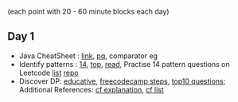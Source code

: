 (each point with 20 - 60 minute blocks each day)
## Day 1
- Java CheatSheet : [link](https://codeburst.io/java-cheat-sheet-4b1ce58967e9), [pq](https://www.geeksforgeeks.org/priority-queue-class-in-java-2/), comparator eg
- Identify patterns : [14](https://hackernoon.com/14-patterns-to-ace-any-coding-interview-question-c5bb3357f6ed), [top](https://algo.monster/problems/stats), 
[read](https://dev.to/arslan_ah/the-ultimate-strategy-to-preparing-for-the-coding-interview-3ace), 
Practise 14 pattern questions on Leetcode [list](https://www.educative.io/courses/grokking-the-coding-interview) 
 [repo](https://github.com/cl2333/Grokking-the-Coding-Interview-Patterns-for-Coding-Questions)
- Discover DP: [educative](https://www.educative.io/blog/6-dp-problems-to-solve-for-your-next-coding-interview), 
[freecodecamp steps](https://www.freecodecamp.org/news/follow-these-steps-to-solve-any-dynamic-programming-interview-problem-cc98e508cd0e/), 
[top10 questions](https://medium.com/techie-delight/top-10-dynamic-programming-problems-5da486eeb360); 
Additional References: [cf explanation](https://codeforces.com/blog/entry/43256), [cf list](https://codeforces.com/blog/entry/67679)
